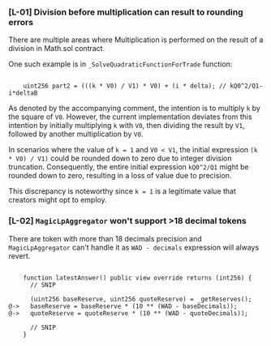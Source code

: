 ### [L-01] Division before multiplication can result to rounding errors

There are multiple areas where Multiplication is performed on the result of a division in Math.sol contract. 

One such example is in `_SolveQuadraticFunctionForTrade` function:

```solidity

    uint256 part2 = (((k * V0) / V1) * V0) + (i * delta); // kQ0^2/Q1-i*deltaB

```

As denoted by the accompanying comment, the intention is to multiply `k` by the square of `V0`. However, the current implementation deviates from this intention by initially multiplying `k` with `V0`, then dividing the result by `V1`, followed by another multiplication by `V0`.

In scenarios where the value of `k = 1` and `V0 < V1`, the initial expression `(k * V0) / V1)` could be rounded down to zero due to integer division truncation. Consequently, the entire initial expression `kQ0^2/Q1` might be rounded down to zero, resulting in a loss of value due to precision.

This discrepancy is noteworthy since `k = 1` is a legitimate value that creators might opt to employ.

### [L-02] `MagicLpAggregator` won't support >18 decimal tokens

There are token with more than 18 decimals precision and `MagicLpAggregator` can't handle it as `WAD - decimals` expression will always revert.

```solidity

    function latestAnswer() public view override returns (int256) {
      // SNIP

      (uint256 baseReserve, uint256 quoteReserve) = _getReserves();
@->   baseReserve = baseReserve * (10 ** (WAD - baseDecimals));
@->   quoteReserve = quoteReserve * (10 ** (WAD - quoteDecimals));

      // SNIP
    }

```